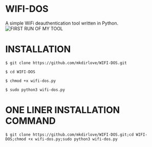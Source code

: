 # WIFI-DOS
A simple WiFi deauthentication tool written in Python.
![FIRST RUN OF MY TOOL](https://raw.githubusercontent.com/mkdirlove/WIFI-DOS/main/wifi-dos.gif)
#
# INSTALLATION

`$ git clone https://github.com/mkdirlove/WIFI-DOS.git`

`$ cd WIFI-DOS`

`$ chmod +x wifi-dos.py`

`$ sudo python3 wifi-dos.py`
#
# ONE LINER INSTALLATION COMMAND

`$ git clone https://github.com/mkdirlove/WIFI-DOS.git;cd WIFI-DOS;chmod +x wifi-dos.py;sudo python3 wifi-dos.py`

